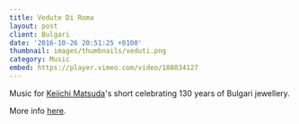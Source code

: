 ```yaml
---
title: Vedute Di Roma
layout: post
client: Bulgari
date: '2016-10-26 20:51:25 +0100'
thumbnail: images/thumbnails/veduti.png
category: Music
embed: https://player.vimeo.com/video/108034127
---
```


Music for [Keiichi Matsuda](http://km.cx/ "Keiichi Matsuda")'s short celebrating 130 years of Bulgari jewellery.

More info [here](http://130.bulgari.com/en/video/vedute-di-roma "130 Years Of Masterpieces").
